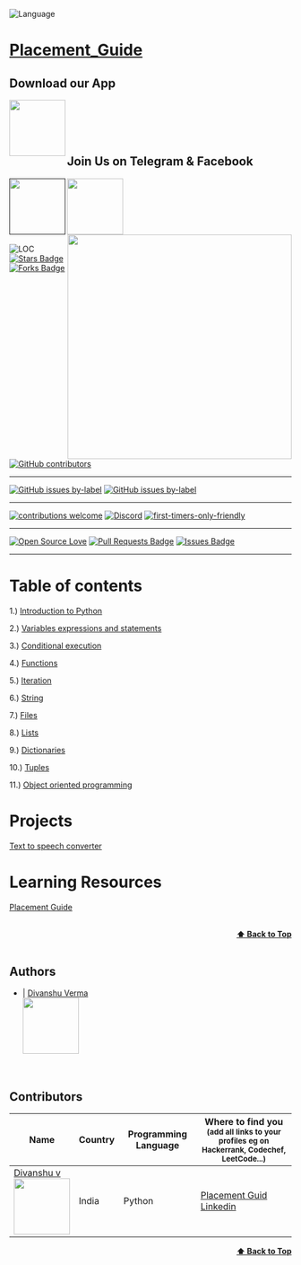 ![Language](https://www.python.org/static/img/python-logo@2x.png)&nbsp;

# [Placement_Guide](https://www.youtube.com/channel/UCVyCaPU0sM9FopyMMLqohWQ)

<p align="center">
<h2>Download our App</h2>
 <a href="https://play.google.com/store/apps/details?id=co.barney.gkyon">
       <img align="left" height=100 src="https://play-lh.googleusercontent.com/_Gy1eEk1Vg5vAX-EOG7TICBga2bhyFdPiNY1gIfL4IYlp1XFfuMtKhPZh0wJeGc4NMo=w480-h960-rw">
 </a>
</p>
<br>
<br>
<br>
<br>

<p align="center">
 <h2>Join Us on Telegram & Facebook</h2>
 <a href="">
       <img align="left" height=100 src="https://media.giphy.com/media/wlR4kWTnwEyY8RwHKM/giphy.gif">
 </a>
 <a href="https://www.facebook.com/placementguide.in">
       <img align="left" height=100 src="https://static1.squarespace.com/static/5994a0f17131a5643f407c37/t/5bf9070c0ebbe88c3392b17c/1543047009836/facebook_button.png">
   </a>
   <a href="https://www.youtube.com/channel/UCVyCaPU0sM9FopyMMLqohWQ?sub_confirmation=1">
       <img align="right" height=400 src="https://media.giphy.com/media/XeXtOVyYF961jhiPbt/giphy.gif">
   </a>
<br><br/>
<p/>
<br><br/>
<br><br/>
<img src="https://sloc.xyz/github/PlacementGuide1/PlacementGuide1" alt="LOC"/> <a href="https://github.com/PlacementGuide1/PlacementGuide1/stargazers">
<img src="https://img.shields.io/github/stars/PlacementGuide1/PlacementGuide1" alt="Stars Badge"/></a><a href="https://github.com/PlacementGuide1/PlacementGuide1s/network/members">
<img src="https://img.shields.io/github/forks/PlacementGuide1/PlacementGuide1" alt="Forks Badge"/></a>
<a href="https://github.com/PlacementGuide1/PlacementGuide1/graphs/contributors">
<img alt="GitHub contributors" src="https://img.shields.io/github/contributors/PlacementGuide1/PlacementGuide1?color=2b9348"></a>

---

[![GitHub issues by-label](https://img.shields.io/github/issues-pr-closed-raw/PlacementGuide1/PlacementGuide1.svg)](https://github.com/PlacementGuide1/PlacementGuide1/pulls?q=is%3Apr+is%3Aclosed)
[![GitHub issues by-label](https://img.shields.io/github/issues-pr/PlacementGuide1/PlacementGuide1.svg)](https://github.com/PlacementGuide1/PlacementGuide1/pulls?q=is%3Aopen+is%3Apr)
 
---
[![contributions welcome](https://img.shields.io/badge/contributions-welcome-brightgreen.svg?style=flat)](https://github.com/dwyl/esta/issues)
[![Discord](https://img.shields.io/discord/463752820026376202.svg?label=&logo=discord&logoColor=ffffff&color=7389D8&labelColor=6A7EC2)](https://discord.gg/umYVGnvvAg)
[![first-timers-only-friendly](http://img.shields.io/badge/first--timers--only-friendly-blue.svg?style=flat-square)](https://code.publiclab.org#r=all)

---

[![Open Source Love](https://badges.frapsoft.com/os/v1/open-source.svg?v=103)](https://github.com/ellerbrock/open-source-badges/)
<a href="https://github.com/PlacementGuide1/PlacementGuide1/pulls"><img src="https://img.shields.io/github/issues-pr/PlacementGuide1/PlacementGuide1" alt="Pull Requests Badge"/></a>
<a href="https://github.com/PlacementGuide1/PlacementGuide1/issues"><img src="https://img.shields.io/github/issues/PlacementGuide1/PlacementGuide1" alt="Issues Badge"/></a>

---
# Table of contents

1.) [Introduction to Python]()

2.) [Variables expressions and statements](https://colab.research.google.com/github/PlacementGuide1/PythonCourse/blob/main/Lecture1_Variables_expressions_and_statements.ipynb)

3.) [Conditional execution](https://colab.research.google.com/github/PlacementGuide1/PythonCourse/blob/main/Lecture_2__Conditional_execution.ipynb)

4.) [Functions](https://colab.research.google.com/github/PlacementGuide1/PythonCourse/blob/main/Lecture3_Functions.ipynb)

5.) [Iteration](https://colab.research.google.com/github/PlacementGuide1/PythonCourse/blob/main/Lecture4_Iteration.ipynb)

6.) [String](https://colab.research.google.com/github/PlacementGuide1/PythonCourse/blob/main/Lecture6_Files.ipynb)

7.) [Files](https://colab.research.google.com/github/PlacementGuide1/PythonCourse/blob/main/Lecture6_Files.ipynb)

8.) [Lists](https://colab.research.google.com/github/PlacementGuide1/PythonCourse/blob/main/Lecture7_Lists.ipynb)

9.) [Dictionaries](https://colab.research.google.com/github/PlacementGuide1/PythonCourse/blob/main/Lecture8_Dictionaries.ipynb)

10.) [Tuples](https://colab.research.google.com/github/PlacementGuide1/PythonCourse/blob/main/Lecture9_Tuples.ipynb)

11.) [Object oriented programming]()

# Projects

 [Text to speech converter](https://colab.research.google.com/github/PlacementGuide1/PythonCourse/blob/main/Project1_Text_to_speech_converter.ipynb)

# Learning Resources

<a target="_blank" href="https://www.amazon.in/s?k=Python%2C+ML%2C+AI&i=stripbooks&crid=7MPA0Z3PG5W0&sprefix=python%2C+ml%2C+ai%2Cstripbooks%2C216&ref=nb_sb_noss">Placement Guide</a><img src="//ir-in.amazon-adsystem.com/e/ir?t=codedecks0d-21&l=ur2&o=31" width="1" height="1" border="0" alt="" style="border:none !important; margin:0px !important;"/>
<!-- 1.) [Cracking the Coding Interview (Indian Edition)](https://amzn.to/2H0dHy6) -->

<!-- 2.) [Data Structures and Algorithms Made Easy in Java](https://amzn.to/33YqWbT) -->

<!-- 3.) [Data Structure and Algorithmic Thinking with Python](https://amzn.to/3lz22p4) -->

<!-- 4.) [Head First Design Patterns](https://amzn.to/37426Jk) -->

<!-- 5.) [Dynamic Programming for Coding Interviews](https://amzn.to/3jVSPqu) -->

<!-- DISCLAIMER: This above mentioned resources have affiliate links, which means if you buy one of the product from my links, I’ll receive a small commission. This helps support the channel and allows us to continue to add more tutorial. Thank you for the support! -->

<br/>
<div align="right">
    <b><a href="#Placement Guide">⬆️ Back to Top</a></b>
</div>
<br/>

## Authors

- | [Divanshu Verma](https://github.com/divanshu-verma/) <br> <img src="https://github.com/divanshu-verma.png" width="100" height="100">

<br>

## Contributors

| Name                                                                                                                                                                                               | Country        | Programming Language | Where to find you<br><sup>(add all links to your profiles eg on Hackerrank, Codechef, LeetCode...)</sup>                                                                                                                    |
| -------------------------------------------------------------------------------------------------------------------------------------------------------------------------------------------------- | -------------- | -------------------- | --------------------------------------------------------------------------------------------------------------------------------------------------------------------------------------------------------------------------- |
| [Divanshu v](https://github.com/diavnshu-verma/) <br> <img src="https://github.com/divanshu-verma.png" width="100" height="100">                                                                     | India          | Python                 | [Placement Guid](https://www.youtube.com/channel/UCVyCaPU0sM9FopyMMLqohWQ) <br> [Linkedin](https://www.linkedin.com/in/divanshu-verma-7968434a/)                                                              |
<div align="right">
    <b><a href="#Placement_Guide">⬆️ Back to Top</a></b>
</div>
<br/>
